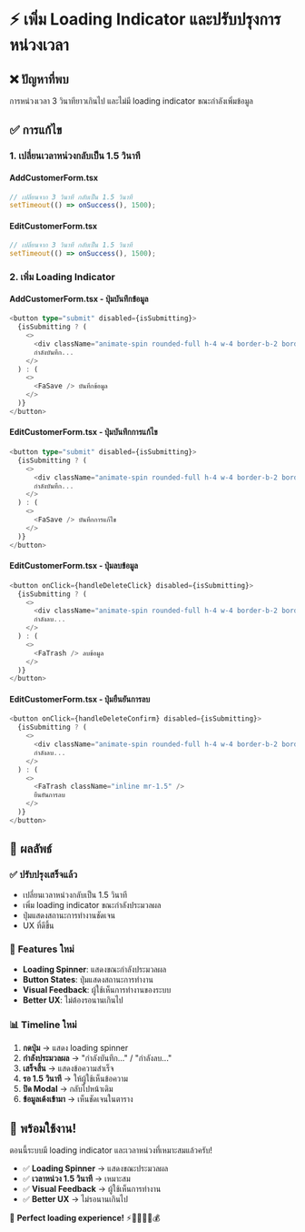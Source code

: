 # ⚡ เพิ่ม Loading Indicator และปรับปรุงการหน่วงเวลา

## ❌ ปัญหาที่พบ
การหน่วงเวลา 3 วินาทียาวเกินไป และไม่มี loading indicator ขณะกำลังเพิ่มข้อมูล

## ✅ การแก้ไข

### **1. เปลี่ยนเวลาหน่วงกลับเป็น 1.5 วินาที**

#### **AddCustomerForm.tsx**
```typescript
// เปลี่ยนจาก 3 วินาที กลับเป็น 1.5 วินาที
setTimeout(() => onSuccess(), 1500);
```

#### **EditCustomerForm.tsx**
```typescript
// เปลี่ยนจาก 3 วินาที กลับเป็น 1.5 วินาที
setTimeout(() => onSuccess(), 1500);
```

### **2. เพิ่ม Loading Indicator**

#### **AddCustomerForm.tsx - ปุ่มบันทึกข้อมูล**
```typescript
<button type="submit" disabled={isSubmitting}>
  {isSubmitting ? (
    <>
      <div className="animate-spin rounded-full h-4 w-4 border-b-2 border-white"></div>
      กำลังบันทึก...
    </>
  ) : (
    <>
      <FaSave /> บันทึกข้อมูล
    </>
  )}
</button>
```

#### **EditCustomerForm.tsx - ปุ่มบันทึกการแก้ไข**
```typescript
<button type="submit" disabled={isSubmitting}>
  {isSubmitting ? (
    <>
      <div className="animate-spin rounded-full h-4 w-4 border-b-2 border-white"></div>
      กำลังบันทึก...
    </>
  ) : (
    <>
      <FaSave /> บันทึกการแก้ไข
    </>
  )}
</button>
```

#### **EditCustomerForm.tsx - ปุ่มลบข้อมูล**
```typescript
<button onClick={handleDeleteClick} disabled={isSubmitting}>
  {isSubmitting ? (
    <>
      <div className="animate-spin rounded-full h-4 w-4 border-b-2 border-white"></div>
      กำลังลบ...
    </>
  ) : (
    <>
      <FaTrash /> ลบข้อมูล
    </>
  )}
</button>
```

#### **EditCustomerForm.tsx - ปุ่มยืนยันการลบ**
```typescript
<button onClick={handleDeleteConfirm} disabled={isSubmitting}>
  {isSubmitting ? (
    <>
      <div className="animate-spin rounded-full h-4 w-4 border-b-2 border-white inline mr-1.5"></div>
      กำลังลบ...
    </>
  ) : (
    <>
      <FaTrash className="inline mr-1.5" /> 
      ยืนยันการลบ
    </>
  )}
</button>
```

## 🎯 ผลลัพธ์

### ✅ **ปรับปรุงเสร็จแล้ว**
- เปลี่ยนเวลาหน่วงกลับเป็น 1.5 วินาที
- เพิ่ม loading indicator ขณะกำลังประมวลผล
- ปุ่มแสดงสถานะการทำงานชัดเจน
- UX ที่ดีขึ้น

### 🔧 **Features ใหม่**
- **Loading Spinner**: แสดงขณะกำลังประมวลผล
- **Button States**: ปุ่มแสดงสถานะการทำงาน
- **Visual Feedback**: ผู้ใช้เห็นการทำงานของระบบ
- **Better UX**: ไม่ต้องรอนานเกินไป

### 📊 **Timeline ใหม่**
1. **กดปุ่ม** → แสดง loading spinner
2. **กำลังประมวลผล** → "กำลังบันทึก..." / "กำลังลบ..."
3. **เสร็จสิ้น** → แสดงข้อความสำเร็จ
4. **รอ 1.5 วินาที** → ให้ผู้ใช้เห็นข้อความ
5. **ปิด Modal** → กลับไปหน้าเดิม
6. **ข้อมูลเด้งเข้ามา** → เห็นชัดเจนในตาราง

## 🚀 พร้อมใช้งาน!

ตอนนี้ระบบมี loading indicator และเวลาหน่วงที่เหมาะสมแล้วครับ! 

- ✅ **Loading Spinner** → แสดงขณะประมวลผล
- ✅ **เวลาหน่วง 1.5 วินาที** → เหมาะสม
- ✅ **Visual Feedback** → ผู้ใช้เห็นการทำงาน
- ✅ **Better UX** → ไม่รอนานเกินไป

🎯 **Perfect loading experience!** ⚡🔄👥🚗📝💰
